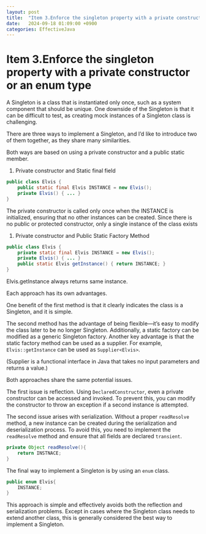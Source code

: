 ```yaml
---
layout: post
title:  "Item 3.Enforce the singleton property with a private constructor or an enum type"
date:   2024-09-18 01:09:00 +0900
categories: EffectiveJava
---
```


# Item 3.Enforce the singleton property with a private constructor or an enum type

A Singleton is a class that is instantiated only once, such as a system component that should be unique. One downside of the Singleton is that it can be difficult to test, as creating mock instances of a Singleton class is challenging.

There are three ways to implement a Singleton, and I’d like to introduce two of them together, as they share many similarities.

Both ways are based on using a private constructor and a public static member.

1. Private constructor and Static final field

```java
public class Elvis {
	public static final Elvis INSTANCE = new Elvis();
	private Elvis() { ... }
}
```

The private constructor is called only once when the INSTANCE is initialized, ensuring that no other instances can be created. Since there is no public or protected constructor, only a single instance of the class exists

1. Private constructor and Public Static Factory Method

```java
public class Elvis {
	private static final Elvis INSTANCE = new Elvis();
	private Elvis() { ... }
	public static Elvis getInstance() { return INSTANCE; }
}
```

Elvis.getInstance always returns same instance.

Each approach has its own advantages.

One benefit of the first method is that it clearly indicates the class is a Singleton, and it is simple.

The second method has the advantage of being flexible—it’s easy to modify the class later to be no longer Singleton. Additionally, a static factory can be modified as a generic Singleton factory. Another key advantage is that the static factory method can be used as a supplier. For example, `Elvis::getInstance` can be used as `Supplier<Elvis>`.

(Supplier is a functional interface in Java that takes no input parameters and returns a value.)

Both approaches share the same potential issues.

The first issue is reflection. Using `DeclaredConstructor`, even a private constructor can be accessed and invoked. To prevent this, you can modify the constructor to throw an exception if a second instance is attempted.

The second issue arises with serialization. Without a proper `readResolve` method, a new instance can be created during the serialization and deserialization process. To avoid this, you need to implement the `readResolve` method and ensure that all fields are declared `transient`.

```java
private Object readResolve(){
	return INSTNACE;
}
```

The final way to implement a Singleton is by using an `enum` class.

```java
public enum Elvis{
	INSTANCE;
}
```

This approach is simple and effectively avoids both the reflection and serialization problems. Except in cases where the Singleton class needs to extend another class, this is generally considered the best way to implement a Singleton.
